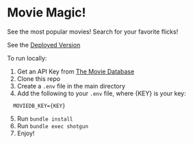 # Movie Magic!

See the most popular movies! Search for your favorite flicks!

See the [Deployed Version](http://movie-magic.herokuapp.com/)  

To run locally:  
1) Get an API Key from [The Movie Database](https://www.themoviedb.org/)  
2) Clone this repo  
3) Create a `.env` file in the main directory  
4) Add the following to your `.env` file, where {KEY} is your key:  
  ```
    MOVIEDB_KEY={KEY}
  ```
5) Run `bundle install`  
6) Run `bundle exec shotgun`  
7) Enjoy!  
